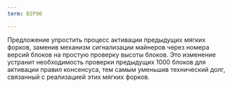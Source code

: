 ```yaml
---
term: BIP90

---
```

Предложение упростить процесс активации предыдущих мягких форков, заменив механизм сигнализации майнеров через номера версий блоков на простую проверку высоты блоков. Это изменение устранит необходимость проверки предыдущих 1000 блоков для активации правил консенсуса, тем самым уменьшив технический долг, связанный с реализацией этих мягких форков.